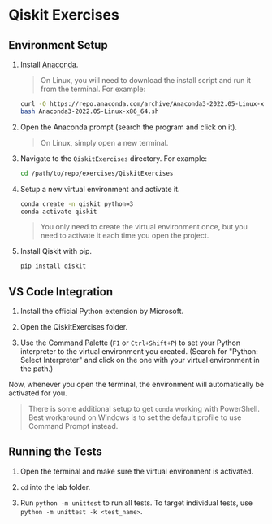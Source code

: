 # Qiskit Exercises

## Environment Setup

1. Install [Anaconda](https://www.anaconda.com/products/distribution).

    > On Linux, you will need to download the install script and run it from the terminal. For example:
    ```sh
    curl -O https://repo.anaconda.com/archive/Anaconda3-2022.05-Linux-x86_64.sh
    bash Anaconda3-2022.05-Linux-x86_64.sh
    ```

2. Open the Anaconda prompt (search the program and click on it).

    > On Linux, simply open a new terminal.

3. Navigate to the `QiskitExercises` directory. For example:

    ```sh
    cd /path/to/repo/exercises/QiskitExercises
    ```

4. Setup a new virtual environment and activate it.

    ```sh
    conda create -n qiskit python=3
    conda activate qiskit
    ```

    > You only need to create the virtual environment once, but you need to activate it each time you open the project.

5. Install Qiskit with pip.

    ```sh
    pip install qiskit
    ```

## VS Code Integration

1. Install the official Python extension by Microsoft.

2. Open the QiskitExercises folder.

3. Use the Command Palette (`F1` or `Ctrl+Shift+P`) to set your Python interpreter to the virtual environment you created. (Search for "Python: Select Interpreter" and click on the one with your virtual environment in the path.)

Now, whenever you open the terminal, the environment will automatically be activated for you.

> There is some additional setup to get `conda` working with PowerShell. Best workaround on Windows is to set the default profile to use Command Prompt instead.

## Running the Tests

1. Open the terminal and make sure the virtual environment is activated.

2. `cd` into the lab folder.

3. Run `python -m unittest` to run all tests. To target individual tests, use `python -m unittest -k <test_name>`.
